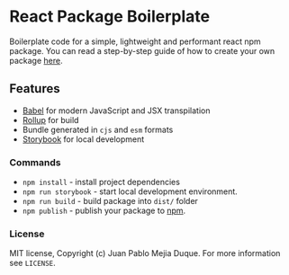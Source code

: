 # React Package Boilerplate
Boilerplate code for a simple, lightweight and performant react npm package. You can read a step-by-step guide of how to create your own package [here](https://www.codifytools.com/blog/publish-react-npm-package).

## Features
- [Babel](https://babeljs.io/) for modern JavaScript and JSX transpilation
- [Rollup](https://rollupjs.org/) for build
- Bundle generated in `cjs` and `esm` formats
- [Storybook](https://storybook.js.org/) for local development

### Commands
- `npm install` - install project dependencies
- `npm run storybook` - start local development environment.
- `npm run build` - build package into `dist/` folder
- `npm publish` - publish your package to [npm](npmjs.com).

### License
MIT license, Copyright (c) Juan Pablo Mejia Duque. For more information see `LICENSE`.
